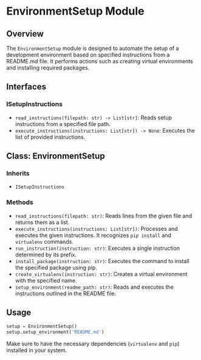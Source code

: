 # EnvironmentSetup Module

## Overview
The `EnvironmentSetup` module is designed to automate the setup of a development environment based on specified instructions from a README.md file. It performs actions such as creating virtual environments and installing required packages.

## Interfaces
### ISetupInstructions
- `read_instructions(filepath: str) -> List[str]`: Reads setup instructions from a specified file path.
- `execute_instructions(instructions: List[str]) -> None`: Executes the list of provided instructions.

## Class: EnvironmentSetup
### Inherits
- `ISetupInstructions`

### Methods
- `read_instructions(filepath: str)`: Reads lines from the given file and returns them as a list.
- `execute_instructions(instructions: List[str])`: Processes and executes the given instructions. It recognizes `pip install` and `virtualenv` commands.
- `run_instruction(instruction: str)`: Executes a single instruction determined by its prefix.
- `install_package(instruction: str)`: Executes the command to install the specified package using pip.
- `create_virtualenv(instruction: str)`: Creates a virtual environment with the specified name.
- `setup_environment(readme_path: str)`: Reads and executes the instructions outlined in the README file.

## Usage
```python
setup = EnvironmentSetup()
setup.setup_environment('README.md')
```
Make sure to have the necessary dependencies (`virtualenv` and `pip`) installed in your system.